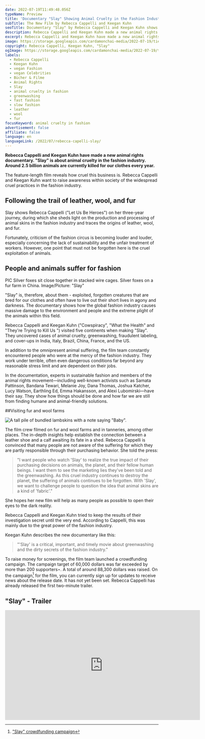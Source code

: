 ```yaml
---
date: 2022-07-19T11:49:48.056Z
typeName: Preview
title: 'Documentary "Slay" Showing Animal Cruelty in the Fashion Industry'
subTitle: The New Film by Rebecca Cappelli and Keegan Kuhn
seoTitle: Documentary "Slay" by Rebecca Cappelli and Keegan Kuhn shows the cruelty in fashion industry
description: Rebecca Cappelli and Keegan Kuhn made a new animal rights documentary. "Slay" is about animal cruelty in the fashion industry. Around 2.5 billion animals are currently killed for our clothes every year.
excerpt: Rebecca Cappelli and Keegan Kuhn have made a new animal rights documentary. "Slay" is about animal cruelty in the fashion industry. Around 2.5 billion animals are currently killed for our clothes every year.
image: https://storage.googleapis.com/cardamonchai-media/2022-07-19/tierquaelerei-in-der-modeindustrie-rebecca-cappelli-leather-made-in-tuscany-jpeg-imagine-080808_4b4332_1024_768/640.webp
copyright: Rebecca Cappelli, Keegan Kuhn, "Slay"
ogImage: https://storage.googleapis.com/cardamonchai-media/2022-07-19/tierquaelerei-in-der-modeindustrie-rebecca-cappelli-fb-jpeg-imagine-080808_53504a_1200_628/640.webp
labels:
  - Rebecca Cappelli
  - Keegan Kuhn
  - vegan Fashion
  - vegan Celebrities
  - Bücher & Filme
  - Animal Rights
  - Slay
  - animal cruelty in fashion
  - greenwashing
  - fast fashion
  - slow fashion
  - leather
  - wool
  - fur
focusKeyword: animal cruelty in fashion
advertisement: false
affiliate: false
language: en
languageLink: /2022/07/rebecca-capelli-slay/
---
```


**Rebecca Cappelli and Keegan Kuhn have made a new animal rights documentary. "Slay" is about animal cruelty in the fashion industry. Around 2.5 billion animals are currently killed for our clothes every year.**

The feature-length film reveals how cruel this business is. Rebecca Cappelli and Keegan Kuhn want to raise awareness within society of the widespread cruel practices in the fashion industry.

## Following the trail of leather, wool, and fur

Slay shows Rebecca Cappelli ("Let Us Be Heroes") on her three-year journey, during which she sheds light on the production and processing of animal skins in the fashion industry and traces the origins of leather, wool, and fur.

Fortunately, criticism of the fashion circus is becoming louder and louder, especially concerning the lack of sustainability and the unfair treatment of workers. However, one point that must not be forgotten here is the cruel exploitation of animals.

## People and animals suffer for fashion

PIC Silver foxes sit close together in stacked wire cages. Silver foxes on a fur farm in China. Image/Picture: "Slay"

"Slay" is, therefore, about them - exploited, forgotten creatures that are bred for our clothes and often have to live out their short lives in agony and darkness. The documentary shows how the global fashion industry causes massive damage to the environment and people and the extreme plight of the animals within this field.

Rebecca Cappelli and Keegan Kuhn ("Cowspiracy", "What the Health" and "They're Trying to Kill Us ") visited five continents when making "Slay". They uncovered cases of animal cruelty, greenwashing, fraudulent labeling, and cover-ups in India, Italy, Brazil, China, France, and the US.

In addition to the omnipresent animal suffering, the film team constantly encountered people who were at the mercy of the fashion industry. They work under terrible, often even dangerous conditions far beyond any reasonable stress limit and are dependent on their jobs.

In the documentation, experts in sustainable fashion and members of the animal rights movement—including well-known activists such as Samata Pattinson, Bandana Tewari, Melanie Joy, Dana Thomas, Joshua Katcher, Lucy Watson, Earthling Ed, Emma Hakansson, and Alexi Lubomirski—have their say. They show how things should be done and how far we are still from finding humane and animal-friendly solutions.

##Visiting fur and wool farms

![A tall pile of bundled lambskins with a note saying "Baby".](https://storage.googleapis.com/cardamonchai-media/2022-07-19/tierquaelerei-in-der-modeindustrie-rebecca-cappelli-baby-lamb-skin-australia-jpeg-imagine-080808_504e42_1024_768/640.webp 'Lambskin on a wool farm in Australia. Image/Picture: "Slay"')

The film crew filmed on fur and wool farms and in tanneries, among other places. The in-depth insights help establish the connection between a leather shoe and a calf awaiting its fate in a shed. Rebecca Cappelli is convinced that many people are not aware of the suffering for which they are partly responsible through their purchasing behavior. She told the press:

> "I want people who watch 'Slay' to realize the true impact of their purchasing decisions on animals, the planet, and their fellow human beings. I want them to see the marketing lies they've been told and the greenwashing. As this cruel industry continues to destroy the planet, the suffering of animals continues to be forgotten. With 'Slay', we want to challenge people to question the idea that animal skins are a kind of 'fabric'."

She hopes her new film will help as many people as possible to open their eyes to the dark reality.

Rebecca Cappelli and Keegan Kuhn tried to keep the results of their investigation secret until the very end. According to Cappelli, this was mainly due to the great power of the fashion industry.

Keegan Kuhn describes the new documentary like this:

> "'Slay' is a critical, important, and timely movie about greenwashing and the dirty secrets of the fashion industry."

To raise money for screenings, the film team launched a crowdfunding campaign. The campaign target of 60,000 dollars was far exceeded by more than 200 supporters⋆. A total of around 88,300 dollars was raised. On the campaign[^1] for the film, you can currently sign up for updates to receive news about the release date. It has not yet been set. Rebecca Cappelli has already released the first two-minute trailer.

## "Slay" - Trailer

<iframe
  title="vimeo-player"
  src="https://player.vimeo.com/video/705023166?h=3e14a9a577"
  width="640"
  height="360"
  frameborder="0"
  allowfullscreen
></iframe>

[^1]: ["Slay" crowdfunding campaign](https://www.indiegogo.com/projects/slay-feature-length-documentary#/)
